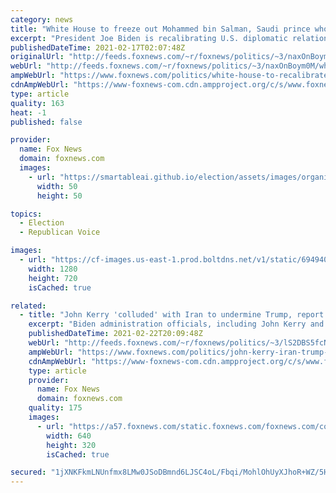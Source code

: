 ```yaml
---
category: news
title: "White House to freeze out Mohammed bin Salman, Saudi prince who was close to Trump White House"
excerpt: "President Joe Biden is recalibrating U.S. diplomatic relations with Saudi Arabia, deploying a new approach that includes sidestepping Crown Prince Mohammed bin Salman, who had a close relationship with the Trump administration."
publishedDateTime: 2021-02-17T02:07:48Z
originalUrl: "http://feeds.foxnews.com/~r/foxnews/politics/~3/naxOnBoym0M/white-house-to-recalibrate-our-relationship-with-saudi-arabia-as-russia-strengthens-ties"
webUrl: "http://feeds.foxnews.com/~r/foxnews/politics/~3/naxOnBoym0M/white-house-to-recalibrate-our-relationship-with-saudi-arabia-as-russia-strengthens-ties"
ampWebUrl: "https://www.foxnews.com/politics/white-house-to-recalibrate-our-relationship-with-saudi-arabia-as-russia-strengthens-ties.amp"
cdnAmpWebUrl: "https://www-foxnews-com.cdn.ampproject.org/c/s/www.foxnews.com/politics/white-house-to-recalibrate-our-relationship-with-saudi-arabia-as-russia-strengthens-ties.amp"
type: article
quality: 163
heat: -1
published: false

provider:
  name: Fox News
  domain: foxnews.com
  images:
    - url: "https://smartableai.github.io/election/assets/images/organizations/foxnews.com-50x50.jpg"
      width: 50
      height: 50

topics:
  - Election
  - Republican Voice

images:
  - url: "https://cf-images.us-east-1.prod.boltdns.net/v1/static/694940094001/12705019-b2cd-4cc2-8acd-3a31ff1520a0/4af5124e-0b28-456d-a628-83df78e1dc43/1280x720/match/image.jpg"
    width: 1280
    height: 720
    isCached: true

related:
  - title: "John Kerry 'colluded' with Iran to undermine Trump, report says"
    excerpt: "Biden administration officials, including John Kerry and Robert Malley, had meetings with Iranian Foreign Minister Javad Zarif during the Trump administration that were orchestrated to undermine President Biden's predecessor, a new report claims."
    publishedDateTime: 2021-02-22T20:09:48Z
    webUrl: "http://feeds.foxnews.com/~r/foxnews/politics/~3/lS2DBS5fcNA/john-kerry-iran-trump-biden-washington-times"
    ampWebUrl: "https://www.foxnews.com/politics/john-kerry-iran-trump-biden-washington-times.amp"
    cdnAmpWebUrl: "https://www-foxnews-com.cdn.ampproject.org/c/s/www.foxnews.com/politics/john-kerry-iran-trump-biden-washington-times.amp"
    type: article
    provider:
      name: Fox News
      domain: foxnews.com
    quality: 175
    images:
      - url: "https://a57.foxnews.com/static.foxnews.com/foxnews.com/content/uploads/2019/09/640/320/zarif.jpg?ve=1&tl=1"
        width: 640
        height: 320
        isCached: true

secured: "1jXNKFkmLNUnfmx8LMw0JSoDBmnd6LJSC4oL/Fbqi/MohlOhUyXJhoR+WZ/5HY9fmECEMRbl9iZWVH8GdTP5IhRrAm3yGGmp0F/fbYvYA1o/QciEO1OSMh0IownmWybdPo5SsApr0l42o5ubLMp7QiMganLIqequkbYvgRFnW898uVrOhPh0rlH/hqQi+NAQ3ijjnkKUQRUxF7dg+r+541tvzzeaFdzjqDLp3DBslMjQ6frmPt+r8fpSFFTylVU4QXzFGKrgU+OqWZ2wNj9n0VYkDOuG20Nqd+LBd57I3cLLn0G0EykIQa5XSAllfkZ56fGhWilYivIJ0Xv/9Fj6WTl69OsqGTpg14F+7ke5kCY=;egVXjlYlk4Re3BuBhEeKcg=="
---
```


